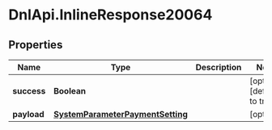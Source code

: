 # DnlApi.InlineResponse20064

## Properties
Name | Type | Description | Notes
------------ | ------------- | ------------- | -------------
**success** | **Boolean** |  | [optional] [default to true]
**payload** | [**SystemParameterPaymentSetting**](SystemParameterPaymentSetting.md) |  | [optional] 


